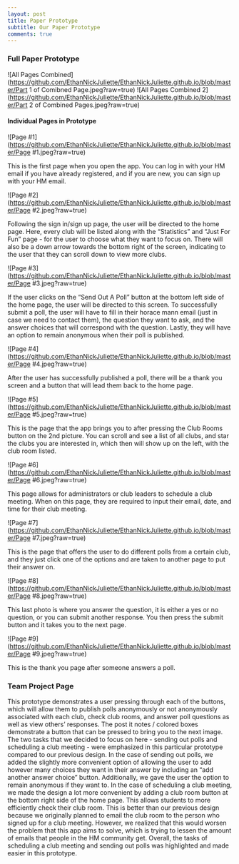 ```yaml
---
layout: post
title: Paper Prototype
subtitle: Our Paper Prototype
comments: true
---
```

### Full Paper Prototype
![All Pages Combined](https://github.com/EthanNickJuliette/EthanNickJuliette.github.io/blob/master/Part 1 of Comibned Page.jpeg?raw=true)
![All Pages Combined 2](https://github.com/EthanNickJuliette/EthanNickJuliette.github.io/blob/master/Part 2 of Combined Pages.jpeg?raw=true)
#### Individual Pages in Prototype
![Page #1](https://github.com/EthanNickJuliette/EthanNickJuliette.github.io/blob/master/Page #1.jpeg?raw=true)

This is the first page when you open the app. You can log in with your HM email if you have already registered, 
and if you are new, you can sign up with your HM email.

![Page #2](https://github.com/EthanNickJuliette/EthanNickJuliette.github.io/blob/master/Page #2.jpeg?raw=true)

Following the sign in/sign up page, the user will be directed to the home page. Here, every club will be listed
along with the “Statistics” and “Just For Fun” page - for the user to choose what they want to focus on. 
There will also be a down arrow towards the bottom right of the screen, indicating to the user that they can 
scroll down to view more clubs.

![Page #3](https://github.com/EthanNickJuliette/EthanNickJuliette.github.io/blob/master/Page #3.jpeg?raw=true)

If the user clicks on the “Send Out A Poll” button at the bottom left side of the home page, the user will be directed
to this screen. To successfully submit a poll, the user will have to fill in their horace mann email (just in case we
need to contact them), the question they want to ask, and the answer choices that will correspond with the question. 
Lastly, they will have an option to remain anonymous when their poll is published.

![Page #4](https://github.com/EthanNickJuliette/EthanNickJuliette.github.io/blob/master/Page #4.jpeg?raw=true)

After the user has successfully published a poll, there will be a thank you screen and a button that will lead them 
back to the home page.

![Page #5](https://github.com/EthanNickJuliette/EthanNickJuliette.github.io/blob/master/Page #5.jpeg?raw=true)

This is the page that the app brings you to after pressing the Club Rooms button on the 2nd picture. You can scroll 
and see a list of all clubs, and star the clubs you are interested in, which then will show up on the left, with the 
club room listed. 

![Page #6](https://github.com/EthanNickJuliette/EthanNickJuliette.github.io/blob/master/Page #6.jpeg?raw=true)

This page allows for administrators or club leaders to schedule a club meeting. When on this page, they are required 
to input their email, date, and time for their club meeting.

![Page #7](https://github.com/EthanNickJuliette/EthanNickJuliette.github.io/blob/master/Page #7.jpeg?raw=true)

This is the page that offers the user to do different polls from a certain club, and they just click one of the options
and are taken to another page to put their answer on.

![Page #8](https://github.com/EthanNickJuliette/EthanNickJuliette.github.io/blob/master/Page #8.jpeg?raw=true)

This last photo is where you answer the question, it is either a yes or no question, or you can submit another response.
You then press the submit button and it takes you to the next page.

![Page #9](https://github.com/EthanNickJuliette/EthanNickJuliette.github.io/blob/master/Page #9.jpeg?raw=true)

This is the thank you page after someone answers a poll. 

### Team Project Page
This prototype demonstrates a user pressing through each of the buttons, which will allow them to publish polls 
anonymously or not anonymously associated with each club, check club rooms, and answer poll questions as well as view others’ 
responses. The post it notes / colored boxes demonstrate a button that can be pressed to bring you to the next image. 
The two tasks that we decided to focus on here - sending out polls and scheduling a club meeting - were emphasized in 
this particular prototype compared to our previous design. In the case of sending out polls, we added the slightly more
convenient option of allowing the user to add however many choices they want in their answer by including an “add
another answer choice” button. Additionally, we gave the user the option to remain anonymous if they want to. In the 
case of scheduling a club meeting, we made the design a lot more convenient by adding a club room button at the bottom 
right side of the home page. This allows students to more efficiently check their club room. This is better than our 
previous design because we originally planned to email the club room to the person who signed up for a club meeting. 
However, we realized that this would worsen the problem that this app aims to solve, which is trying to lessen the 
amount of emails that people in the HM community get. Overall, the tasks of scheduling a club meeting and sending out 
polls was highlighted and made easier in this prototype. 

